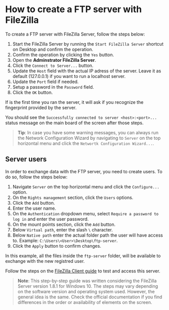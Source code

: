 # How to create a FTP server with FileZilla

To create a FTP server with FileZilla Server, follow the steps below:

1. Start the FileZilla Server by running the `Start FileZilla Server` shortcut on Desktop and confirm the operation.
2. Confirm the operation by clicking the `Yes` button.
3. Open the **Adminstrator FileZilla Server**.
2. Click the `Connect to Server...` button.
3. Update the `Host` field with the actual IP adress of the server. Leave it as default (127.0.0.1) if you want to run a localhost server.
4. Update the `Port` field if needed.
5. Setup a password in the `Password` field.
6. Click the `OK` button.

If is the first time you ran the server, it will ask if you recognize the fingerprint provided by the server.

You should see the `Successfully connected to server <host>:<port>...` status message on the main board of the screen after those steps.

> **Tip**: In case you have some warning messages, you can always run the Network Configuration Wizard by navigating to `Server` on the top horizontal menu and click the `Networtk Configuration Wizard...`.

## Server users

In order to exchange data with the FTP server, you need to create users. To do so, follow the steps below:

1. Navigate `Server` on the top horizontal menu and click the `Configure...` option.
2. On the `Rights management` section, click the `Users` options.
3. Click the `Add` button.
4. Enter the user name.
5. On the `Authentication` dropdown menu, select `Require a password to log in` and enter the user password.
6. On the mount points section, click the `Add` button.
7. Below `Virtual path`, enter the slash `\` character.
8. Below `Native path` enter the actual folder path the user will have access to. Example: `C:\Users\<User>\Desktop\ftp-server`.
9. Click the `Apply` button to confirm changes.

In this example, all the files inside the `ftp-server` folder, will be available to exchange with the new registred user.

Follow the steps on the [FileZilla Client guide]() to test and access this server.

> **Note**: This step-by-step guide was written considering the FileZilla Server version 1.8.1 for Windows 10. The steps may vary depending on the software version and operating system used. However, the general idea is the same. Check the official documentation if you find differences in the order or availability of elements on the screen.